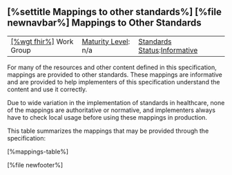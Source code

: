 \[%settitle Mappings to other standards%\]
\[%file newnavbar%\]
<span id="conformance"></span>
Mappings to Other Standards
---------------------------

|                                                |                                               |                                                                                        |
|------------------------------------------------|-----------------------------------------------|----------------------------------------------------------------------------------------|
| [\[%wgt fhir%\]](%5B%wg%20fhir%%5D) Work Group | [Maturity Level](versions.html#maturity): n/a | [Standards Status](versions.html#std-process):[Informative](versions.html#std-process) |

For many of the resources and other content defined in this specification, mappings are provided to other standards. These mappings are informative and are provided to help implementers of this specification understand the content and use it correctly.

Due to wide variation in the implementation of standards in healthcare, none of the mappings are authoritative or normative, and implementers always have to check local usage before using these mappings in production.

This table summarizes the mappings that may be provided through the specification:

\[%mappings-table%\]

\[%file newfooter%\]
